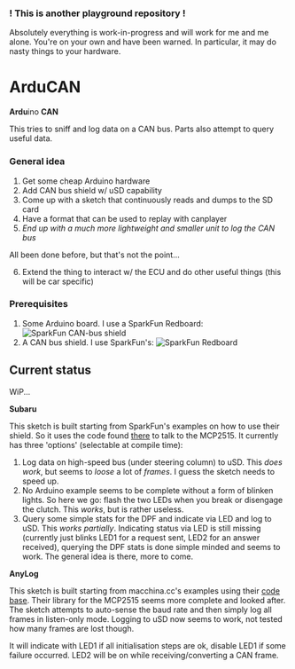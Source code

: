 ### ! This is another playground repository !
Absolutely everything is work-in-progress and will work for me and me alone.
You're on your own and have been warned.
In particular, it may do nasty things to your hardware.

# ArduCAN
**Ardu**ino **CAN**

This tries to sniff and log data on a CAN bus. Parts also attempt to query useful data.

### General idea
1. Get some cheap Arduino hardware
2. Add CAN bus shield w/ uSD capability
3. Come up with a sketch that continuously reads and dumps to the SD card
4. Have a format that can be used to replay with canplayer
5. *End up with a much more lightweight and smaller unit to log the CAN bus*

All been done before, but that's not the point...

6. Extend the thing to interact w/ the ECU and do other useful things (this will be car specific)

### Prerequisites
1. Some Arduino board. I use a SparkFun Redboard:
![SparkFun CAN-bus shield](https://cdn.sparkfun.com//assets/parts/1/1/7/2/2/13975-01.jpg)
2. A CAN bus shield. I use SparkFun's:
![SparkFun Redboard](https://cdn.sparkfun.com//assets/parts/1/0/4/6/6/13262-01.jpg)

## Current status
WiP...

**Subaru**

This sketch is built starting from SparkFun's examples on how to use their shield. So it uses the code found [there](https://github.com/sparkfun/SparkFun_CAN-Bus_Arduino_Library) to talk to the MCP2515. It currently has three 'options' (selectable at compile time):

1. Log data on high-speed bus (under steering column) to uSD. This *does work*, but seems to *loose* a lot of *frames*. I guess the sketch needs to speed up.
2. No Arduino example seems to be complete without a form of blinken lights. So here we go: flash the two LEDs when you break or disengage the clutch. This *works*, but is rather useless.
3. Query some simple stats for the DPF and indicate via LED and log to uSD. This *works partially*. Indicating status via LED is still missing (currently just blinks LED1 for a request sent, LED2 for an answer received), querying the DPF stats is done simple minded and seems to work. The general idea is there, more to come.

**AnyLog**

This sketch is built starting from macchina.cc's examples using their [code base](https://github.com/macchina/mcp2515). Their library for the MCP2515 seems more complete and looked after. The sketch attempts to auto-sense the baud rate and then simply log all frames in listen-only mode. Logging to uSD now seems to work, not tested how many frames are lost though.

It will indicate with LED1 if all initialisation steps are ok, disable LED1 if some failure occurred.
LED2 will be on while receiving/converting a CAN frame. 
